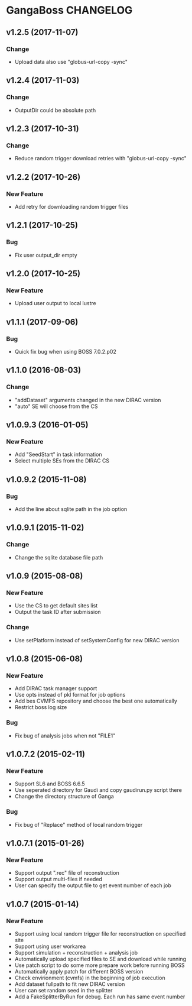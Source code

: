 GangaBoss CHANGELOG
===================

v1.2.5 (2017-11-07)
-------------------

### Change
- Upload data also use "globus-url-copy -sync"

v1.2.4 (2017-11-03)
-------------------

### Change
- OutputDir could be absolute path

v1.2.3 (2017-10-31)
-------------------

### Change
- Reduce random trigger download retries with "globus-url-copy -sync"

v1.2.2 (2017-10-26)
-------------------

### New Feature
- Add retry for downloading random trigger files

v1.2.1 (2017-10-25)
-------------------

### Bug
- Fix user output_dir empty

v1.2.0 (2017-10-25)
-------------------

### New Feature
- Upload user output to local lustre

v1.1.1 (2017-09-06)
-------------------

### Bug
- Quick fix bug when using BOSS 7.0.2.p02

v1.1.0 (2016-08-03)
-------------------

### Change
- "addDataset" arguments changed in the new DIRAC version
- "auto" SE will choose from the CS

v1.0.9.3 (2016-01-05)
---------------------

### New Feature
- Add "SeedStart" in task information
- Select multiple SEs from the DIRAC CS

v1.0.9.2 (2015-11-08)
---------------------

### Bug
- Add the line about sqlite path in the job option

v1.0.9.1 (2015-11-02)
---------------------

### Change
- Change the sqlite database file path

v1.0.9 (2015-08-08)
---------------------

### New Feature
- Use the CS to get default sites list
- Output the task ID after submission

### Change
- Use setPlatform instead of setSystemConfig for new DIRAC version

v1.0.8 (2015-06-08)
---------------------

### New Feature
- Add DIRAC task manager support
- Use opts instead of pkl format for job options
- Add bes CVMFS repository and choose the best one automatically
- Restrict boss log size

### Bug
- Fix bug of analysis jobs when not "FILE1"

v1.0.7.2 (2015-02-11)
---------------------

### New Feature
- Support SL6 and BOSS 6.6.5
- Use seperated directory for Gaudi and copy gaudirun.py script there
- Change the directory structure of Ganga

### Bug
- Fix bug of "Replace" method of local random trigger

v1.0.7.1 (2015-01-26)
---------------------

### New Feature
- Support output ".rec" file of reconstruction
- Support output multi-files if needed
- User can specify the output file to get event number of each job

v1.0.7 (2015-01-14)
-------------------

### New Feature
- Support using local random trigger file for reconstruction on specified site
- Support using user workarea
- Support simulation + reconstruction + analysis job
- Automatically upload specified files to SE and download while running
- Use patch script to do some more prepare work before running BOSS
- Automatically apply patch for different BOSS version
- Check envirionment (cvmfs) in the beginning of job execution
- Add dataset fullpath to fit new DIRAC version
- User can set random seed in the splitter
- Add a FakeSplitterByRun for debug. Each run has same event number
